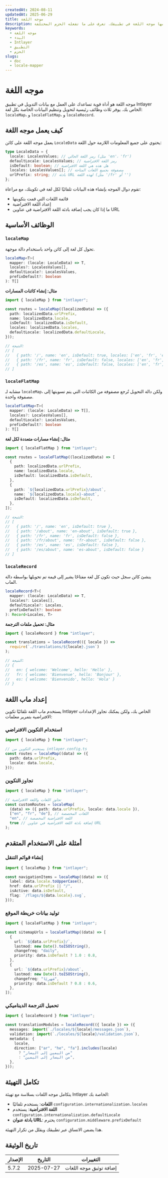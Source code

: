 ```yaml
---
createdAt: 2024-08-11
updatedAt: 2025-06-29
title: موجه اللغة
description: اكتشف كيف يعمل موجه اللغة. شاهد الخطوات التي يستخدمها موجه اللغة في تطبيقك. تعرف على ما تفعله الحزم المختلفة.
keywords:
  - موجه اللغة
  - البدء
  - Intlayer
  - التطبيق
  - الحزم
slugs:
  - doc
  - locale-mapper
---
```


# موجه اللغة

موجه اللغة هو أداة قوية تساعدك على العمل مع بيانات التدويل في تطبيق Intlayer الخاص بك. يوفر ثلاث وظائف رئيسية لتحويل وتنظيم البيانات الخاصة بكل لغة: `localeMap`، و `localeFlatMap`، و `localeRecord`.

## كيف يعمل موجه اللغة

يعمل موجه اللغة على كائن `LocaleData` يحتوي على جميع المعلومات اللازمة حول اللغة:

```typescript
type LocaleData = {
  locale: LocalesValues; // رمز اللغة الحالي (مثل 'en'، 'fr')
  defaultLocale: LocalesValues; // رمز اللغة الافتراضية
  isDefault: boolean; // هل هذه هي اللغة الافتراضية
  locales: LocalesValues[]; // مصفوفة بجميع اللغات المتاحة
  urlPrefix: string; // بادئة URL لهذه اللغة (مثل '/fr' أو '')
};
```

تقوم دوال الموجه بإنشاء هذه البيانات تلقائيًا لكل لغة في تكوينك، مع مراعاة:

- قائمة اللغات التي قمت بتكوينها
- إعداد اللغة الافتراضية
- ما إذا كان يجب إضافة بادئة اللغة الافتراضية في عناوين URL

## الوظائف الأساسية

### `localeMap`

تحول كل لغة إلى كائن واحد باستخدام دالة موجهة.

```typescript
localeMap<T>(
  mapper: (locale: LocaleData) => T,
  locales?: LocalesValues[],
  defaultLocale?: LocalesValues,
  prefixDefault?: boolean
): T[]
```

**مثال: إنشاء كائنات المسارات**

```typescript
import { localeMap } from "intlayer";

const routes = localeMap((localizedData) => ({
  path: localizedData.urlPrefix,
  name: localizedData.locale,
  isDefault: localizedData.isDefault,
  locales: localizedData.locales,
  defaultLocale: localizedData.defaultLocale,
}));

// النتيجة:
// [
//   { path: '/', name: 'en', isDefault: true, locales: ['en', 'fr', 'es'], defaultLocale: 'en' },
//   { path: '/fr', name: 'fr', isDefault: false, locales: ['en', 'fr', 'es'], defaultLocale: 'en' },
//   { path: '/es', name: 'es', isDefault: false, locales: ['en', 'fr', 'es'], defaultLocale: 'en' }
// ]
```

### `localeFlatMap`

مشابه لـ `localeMap`، ولكن دالة التحويل تُرجع مصفوفة من الكائنات التي يتم تسويتها إلى مصفوفة واحدة.

```typescript
localeFlatMap<T>(
  mapper: (locale: LocaleData) => T[],
  locales?: LocalesValues[],
  defaultLocale?: LocalesValues,
  prefixDefault?: boolean
): T[]
```

**مثال: إنشاء مسارات متعددة لكل لغة**

```typescript
import { localeFlatMap } from "intlayer";

const routes = localeFlatMap((localizedData) => [
  {
    path: localizedData.urlPrefix,
    name: localizedData.locale,
    isDefault: localizedData.isDefault,
  },
  {
    path: `${localizedData.urlPrefix}/about`,
    name: `${localizedData.locale}-about`,
    isDefault: localizedData.isDefault,
  },
]);

// النتيجة:
// [
//   { path: '/', name: 'en', isDefault: true },
//   { path: '/about', name: 'en-about', isDefault: true },
//   { path: '/fr', name: 'fr', isDefault: false },
//   { path: '/fr/about', name: 'fr-about', isDefault: false },
//   { path: '/es', name: 'es', isDefault: false },
//   { path: '/es/about', name: 'es-about', isDefault: false }
// ]
```

### `localeRecord`

ينشئ كائن سجل حيث تكون كل لغة مفتاحًا يشير إلى قيمة تم تحويلها بواسطة دالة الماب.

```typescript
localeRecord<T>(
  mapper: (locale: LocaleData) => T,
  locales?: Locales[],
  defaultLocale?: Locales,
  prefixDefault?: boolean
): Record<Locales, T>
```

**مثال: تحميل ملفات الترجمة**

```typescript
import { localeRecord } from "intlayer";

const translations = localeRecord(({ locale }) =>
  require(`./translations/${locale}.json`)
);

// النتيجة:
// {
//   en: { welcome: 'Welcome', hello: 'Hello' },
//   fr: { welcome: 'Bienvenue', hello: 'Bonjour' },
//   es: { welcome: 'Bienvenido', hello: 'Hola' }
// }
```

## إعداد ماب اللغة

يستخدم ماب اللغة تلقائيًا تكوين Intlayer الخاص بك، ولكن يمكنك تجاوز الإعدادات الافتراضية بتمرير معلمات:

### استخدام التكوين الافتراضي

```typescript
import { localeMap } from "intlayer";

// يستخدم التكوين من intlayer.config.ts
const routes = localeMap((data) => ({
  path: data.urlPrefix,
  locale: data.locale,
}));
```

### تجاوز التكوين

```typescript
import { localeMap } from "intlayer";

// تجاوز اللغات واللغة الافتراضية
const customRoutes = localeMap(
  (data) => ({ path: data.urlPrefix, locale: data.locale }),
  ["en", "fr", "de"], // اللغات المخصصة
  "en", // اللغة الافتراضية المخصصة
  true // إضافة بادئة اللغة الافتراضية في عناوين URL
);
```

## أمثلة على الاستخدام المتقدم

### إنشاء قوائم التنقل

```typescript
import { localeMap } from "intlayer";

const navigationItems = localeMap((data) => ({
  label: data.locale.toUpperCase(),
  href: data.urlPrefix || "/",
  isActive: data.isDefault,
  flag: `/flags/${data.locale}.svg`,
}));
```

### توليد بيانات خريطة الموقع

```typescript
import { localeFlatMap } from "intlayer";

const sitemapUrls = localeFlatMap((data) => [
  {
    url: `${data.urlPrefix}/`,
    lastmod: new Date().toISOString(),
    changefreq: "daily",
    priority: data.isDefault ? 1.0 : 0.8,
  },
  {
    url: `${data.urlPrefix}/about`,
    lastmod: new Date().toISOString(),
    changefreq: "شهريًا",
    priority: data.isDefault ? 0.8 : 0.6,
  },
]);
```

### تحميل الترجمة الديناميكي

```typescript
import { localeRecord } from "intlayer";

const translationModules = localeRecord(({ locale }) => ({
  messages: import(`./locales/${locale}/messages.json`),
  validation: import(`./locales/${locale}/validation.json`),
  metadata: {
    locale,
    direction: ["ar", "he", "fa"].includes(locale)
      ? "من اليمين إلى اليسار"
      : "من اليسار إلى اليمين",
  },
}));
```

## تكامل التهيئة

يتكامل موجه اللغات بسلاسة مع تهيئة Intlayer الخاصة بك:

- **اللغات**: يستخدم تلقائيًا `configuration.internationalization.locales`
- **اللغة الافتراضية**: يستخدم `configuration.internationalization.defaultLocale`
- **بادئة عنوان URL**: يحترم `configuration.middleware.prefixDefault`

هذا يضمن الاتساق عبر تطبيقك ويقلل من تكرار التهيئة.

## تاريخ الوثيقة

| الإصدار | التاريخ    | التغييرات               |
| ------- | ---------- | ----------------------- |
| 5.7.2   | 2025-07-27 | إضافة توثيق موجه اللغات |
